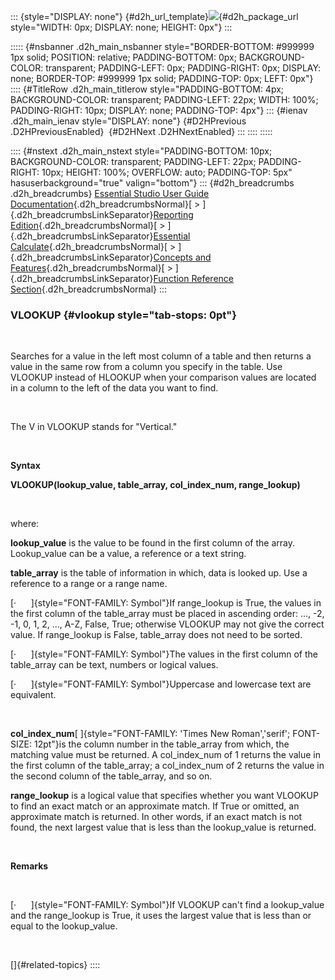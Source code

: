 ::: {style="DISPLAY: none"}
[](ms-xhelp:///?Id=d2h_url_template){#d2h_url_template}![](!package_url!){#d2h_package_url style="WIDTH: 0px; DISPLAY: none; HEIGHT: 0px"}
:::

::::: {#nsbanner .d2h_main_nsbanner style="BORDER-BOTTOM: #999999 1px solid; POSITION: relative; PADDING-BOTTOM: 0px; BACKGROUND-COLOR: transparent; PADDING-LEFT: 0px; PADDING-RIGHT: 0px; DISPLAY: none; BORDER-TOP: #999999 1px solid; PADDING-TOP: 0px; LEFT: 0px"}
:::: {#TitleRow .d2h_main_titlerow style="PADDING-BOTTOM: 4px; BACKGROUND-COLOR: transparent; PADDING-LEFT: 22px; WIDTH: 100%; PADDING-RIGHT: 10px; DISPLAY: none; PADDING-TOP: 4px"}
::: {#ienav .d2h_main_ienav style="DISPLAY: none"}
[](ms-xhelp:///?Id=5275bd0b-d6d7-42e1-8ef5-adc2bf298876){#D2HPrevious .D2HPreviousEnabled}  [](ms-xhelp:///?Id=c9d2783c-d142-48b9-bbdb-89b9fb39c930){#D2HNext .D2HNextEnabled}
:::
::::
:::::

:::: {#nstext .d2h_main_nstext style="PADDING-BOTTOM: 10px; BACKGROUND-COLOR: transparent; PADDING-LEFT: 22px; PADDING-RIGHT: 10px; HEIGHT: 100%; OVERFLOW: auto; PADDING-TOP: 5px" hasuserbackground="true" valign="bottom"}
::: {#d2h_breadcrumbs .d2h_breadcrumbs}
[Essential Studio User Guide Documentation](ms-xhelp:///?Id=12457748-09e3-4d74-a240-8e049cedf030){.d2h_breadcrumbsNormal}[ \> ]{.d2h_breadcrumbsLinkSeparator}[Reporting Edition](ms-xhelp:///?Id=027aa5b6-6676-4f93-ad23-c20e8c45792e){.d2h_breadcrumbsNormal}[ \> ]{.d2h_breadcrumbsLinkSeparator}[Essential Calculate](ms-xhelp:///?Id=2ea52c7f-a332-43bd-9ca7-2ea0898ff54e){.d2h_breadcrumbsNormal}[ \> ]{.d2h_breadcrumbsLinkSeparator}[Concepts and Features](ms-xhelp:///?Id=91222e44-d3ca-4392-8f0f-41bd2ae3dd3f){.d2h_breadcrumbsNormal}[ \> ]{.d2h_breadcrumbsLinkSeparator}[Function Reference Section](ms-xhelp:///?Id=64c2cb3d-2548-4fe4-b0d1-0c2249ee26c8){.d2h_breadcrumbsNormal}
:::

### VLOOKUP {#vlookup style="tab-stops: 0pt"}

 

Searches for a value in the left most column of a table and then returns a value in the same row from a column you specify in the table. Use VLOOKUP instead of HLOOKUP when your comparison values are located in a column to the left of the data you want to find.

 

The V in VLOOKUP stands for \"Vertical.\"

 

**Syntax**

**VLOOKUP(lookup_value, table_array, col_index_num, range_lookup)**

 

where:

**lookup_value** is the value to be found in the first column of the array. Lookup_value can be a value, a reference or a text string.

**table_array** is the table of information in which, data is looked up. Use a reference to a range or a range name.

[·      ]{style="FONT-FAMILY: Symbol"}If range_lookup is True, the values in the first column of the table_array must be placed in ascending order: \..., -2, -1, 0, 1, 2, \..., A-Z, False, True; otherwise VLOOKUP may not give the correct value. If range_lookup is False, table_array does not need to be sorted.

[·      ]{style="FONT-FAMILY: Symbol"}The values in the first column of the table_array can be text, numbers or logical values.

[·      ]{style="FONT-FAMILY: Symbol"}Uppercase and lowercase text are equivalent.

 

**col_index_num**[ ]{style="FONT-FAMILY: 'Times New Roman','serif'; FONT-SIZE: 12pt"}is the column number in the table_array from which, the matching value must be returned. A col_index_num of 1 returns the value in the first column of the table_array; a col_index_num of 2 returns the value in the second column of the table_array, and so on.

**range_lookup** is a logical value that specifies whether you want VLOOKUP to find an exact match or an approximate match. If True or omitted, an approximate match is returned. In other words, if an exact match is not found, the next largest value that is less than the lookup_value is returned.

 

**Remarks**

 

[·      ]{style="FONT-FAMILY: Symbol"}If VLOOKUP can\'t find a lookup_value and the range_lookup is True, it uses the largest value that is less than or equal to the lookup_value.

 

[]{#related-topics}
::::
